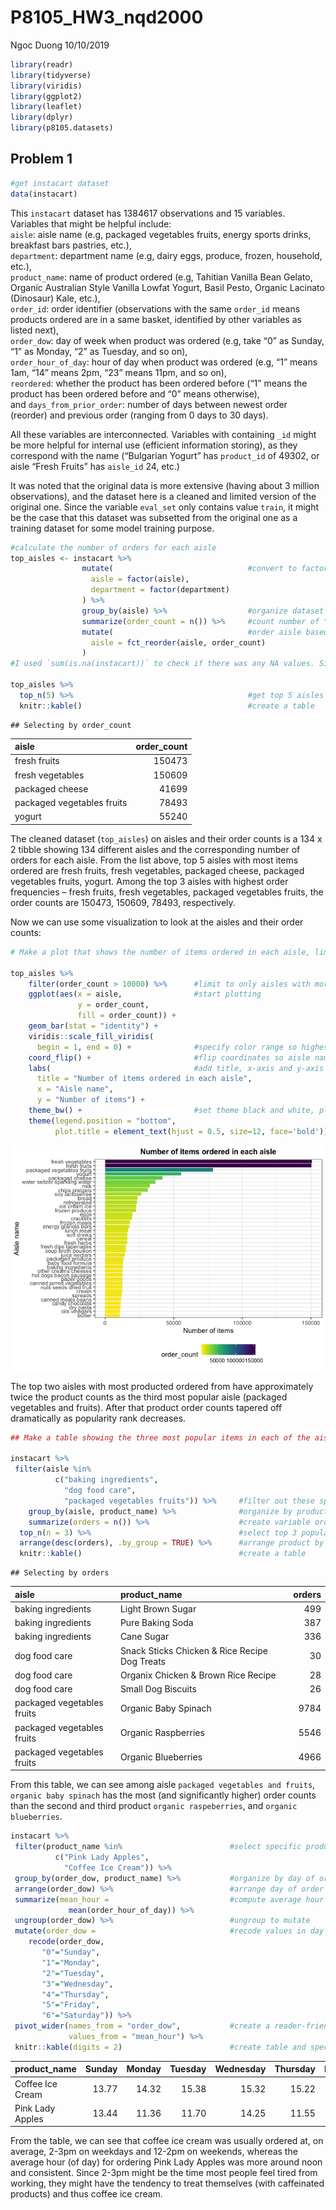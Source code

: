 P8105\_HW3\_nqd2000
================
Ngoc Duong
10/10/2019

``` r
library(readr)
library(tidyverse)
library(viridis)
library(ggplot2)
library(leaflet)
library(dplyr)
library(p8105.datasets)
```

## Problem 1

``` r
#get instacart dataset 
data(instacart)
```

This `instacart` dataset has 1384617 observations and 15 variables.
Variables that might be helpful include: <br /> `aisle`: aisle name
(e.g, packaged vegetables fruits, energy sports drinks, breakfast bars
pastries, etc.), <br /> `department`: department name (e.g, dairy eggs,
produce, frozen, household, etc.), <br /> `product_name`: name of
product ordered (e.g, Tahitian Vanilla Bean Gelato, Organic Australian
Style Vanilla Lowfat Yogurt, Basil Pesto, Organic Lacinato (Dinosaur)
Kale, etc.), <br /> `order_id`: order identifier (observations with the
same `order_id` means products ordered are in a same basket, identified
by other variables as listed next), <br /> `order_dow`: day of week when
product was ordered (e.g, take “0” as Sunday, “1” as Monday, “2” as
Tuesday, and so on), <br /> `order_hour_of_day`: hour of day when
product was ordered (e.g, “1” means 1am, “14” means 2pm, “23” means
11pm, and so on), <br /> `reordered`: whether the product has been
ordered before (“1” means the product has been ordered before and “0”
means otherwise), <br /> and `days_from_prior_order`: number of days
between newest order (reorder) and previous order (ranging from 0 days
to 30 days).

All these variables are interconnected. Variables with containing `_id`
might be more helpful for internal use (efficient information storing),
as they correspond with the name (“Bulgarian Yogurt” has `product_id` of
49302, or aisle “Fresh Fruits” has `aisle_id` 24, etc.)

It was noted that the original data is more extensive (having about 3
million observations), and the dataset here is a cleaned and limited
version of the original one. Since the variable `eval_set` only contains
value `train`, it might be the case that this dataset was subsetted from
the original one as a training dataset for some model training purpose.

``` r
#calculate the number of orders for each aisle 
top_aisles <- instacart %>% 
                mutate(                              #convert to factor some variables
                  aisle = factor(aisle),
                  department = factor(department)
                ) %>% 
                group_by(aisle) %>%                  #organize dataset by aisle
                summarize(order_count = n()) %>%     #count number of "orders"/frequency within each aisle "group"                            
                mutate(                              #order aisle based on calculated order count for each
                  aisle = fct_reorder(aisle, order_count)
                )
#I used `sum(is.na(instacart))` to check if there was any NA values. Since there was no NA's, I decided not to use the `drop_na()` function.

top_aisles %>% 
  top_n(5) %>%                                       #get top 5 aisles (based on order counts)
  knitr::kable()                                     #create a table 
```

    ## Selecting by order_count

| aisle                      | order\_count |
| :------------------------- | -----------: |
| fresh fruits               |       150473 |
| fresh vegetables           |       150609 |
| packaged cheese            |        41699 |
| packaged vegetables fruits |        78493 |
| yogurt                     |        55240 |

The cleaned dataset (`top_aisles`) on aisles and their order counts is a
134 x 2 tibble showing 134 different aisles and the corresponding number
of orders for each aisle. From the list above, top 5 aisles with most
items ordered are fresh fruits, fresh vegetables, packaged cheese,
packaged vegetables fruits, yogurt. Among the top 3 aisles with highest
order frequencies – fresh fruits, fresh vegetables, packaged vegetables
fruits, the order counts are 150473, 150609, 78493, respectively.

Now we can use some visualization to look at the aisles and their order
counts:

``` r
# Make a plot that shows the number of items ordered in each aisle, limiting this to aisles with more than 10000 items ordered. Arrange aisles sensibly, and organize your plot so others can read it.

top_aisles %>% 
    filter(order_count > 10000) %>%      #limit to only aisles with more than 10000 items ordered 
    ggplot(aes(x = aisle,                #start plotting    
               y = order_count,
               fill = order_count)) +
    geom_bar(stat = "identity") +
    viridis::scale_fill_viridis(
      begin = 1, end = 0) +              #specify color range so highest order counts get darker color
    coord_flip() +                       #flip coordinates so aisle names are readable
    labs(                                #add title, x-axis and y-axis titles
      title = "Number of items ordered in each aisle",
      x = "Aisle name",
      y = "Number of items") + 
    theme_bw() +                         #set theme black and white, place legend below plot, and format legend
    theme(legend.position = "bottom",    
          plot.title = element_text(hjust = 0.5, size=12, face='bold')) 
```

![](p8105_hw3_nqd2000_files/figure-gfm/plot%20items%20against%20aisle-1.png)<!-- -->

The top two aisles with most producted ordered from have approximately
twice the product counts as the third most popular aisle (packaged
vegetables and fruits). After that product order counts tapered off
dramatically as popularity rank
decreases.

``` r
## Make a table showing the three most popular items in each of the aisles “baking ingredients”, “dog food care”, and “packaged vegetables fruits”.  Include the number of times each item is ordered in your table.

instacart %>% 
 filter(aisle %in% 
          c("baking ingredients", 
            "dog food care",
            "packaged vegetables fruits")) %>%     #filter out these specific aisles 
    group_by(aisle, product_name) %>%              #organize by product name and aisle to count
    summarize(orders = n()) %>%                    #create variable orders as frequency count of product_name within each aisle
  top_n(n = 3) %>%                                 #select top 3 popular product within each aisle
  arrange(desc(orders), .by_group = TRUE) %>%      #arrange product by descending order of counts
  knitr::kable()                                   #create a table
```

    ## Selecting by orders

| aisle                      | product\_name                                 | orders |
| :------------------------- | :-------------------------------------------- | -----: |
| baking ingredients         | Light Brown Sugar                             |    499 |
| baking ingredients         | Pure Baking Soda                              |    387 |
| baking ingredients         | Cane Sugar                                    |    336 |
| dog food care              | Snack Sticks Chicken & Rice Recipe Dog Treats |     30 |
| dog food care              | Organix Chicken & Brown Rice Recipe           |     28 |
| dog food care              | Small Dog Biscuits                            |     26 |
| packaged vegetables fruits | Organic Baby Spinach                          |   9784 |
| packaged vegetables fruits | Organic Raspberries                           |   5546 |
| packaged vegetables fruits | Organic Blueberries                           |   4966 |

From this table, we can see among aisle `packaged vegetables and
fruits`, `organic baby spinach` has the most (and significantly higher)
order counts than the second and third product `organic raspeberries`,
and `organic blueberries`.

``` r
instacart %>% 
 filter(product_name %in%                        #select specific products of interest
          c("Pink Lady Apples", 
            "Coffee Ice Cream")) %>% 
 group_by(order_dow, product_name) %>%           #organize by day of order and product
 arrange(order_dow) %>%                          #arrange day of order
 summarize(mean_hour =                           #compute average hour of order for each group
             mean(order_hour_of_day)) %>% 
 ungroup(order_dow) %>%                          #ungroup to mutate
 mutate(order_dow =                              #recode values in day of order
    recode(order_dow, 
       "0"="Sunday",
       "1"="Monday",
       "2"="Tuesday",
       "3"="Wednesday",
       "4"="Thursday",
       "5"="Friday",
       "6"="Saturday")) %>% 
 pivot_wider(names_from = "order_dow",           #create a reader-friendly wide dataframe
             values_from = "mean_hour") %>% 
 knitr::kable(digits = 2)                        #create table and specify decimal numbers
```

| product\_name    | Sunday | Monday | Tuesday | Wednesday | Thursday | Friday | Saturday |
| :--------------- | -----: | -----: | ------: | --------: | -------: | -----: | -------: |
| Coffee Ice Cream |  13.77 |  14.32 |   15.38 |     15.32 |    15.22 |  12.26 |    13.83 |
| Pink Lady Apples |  13.44 |  11.36 |   11.70 |     14.25 |    11.55 |  12.78 |    11.94 |

From the table, we can see that coffee ice cream was usually ordered at,
on average, 2-3pm on weekdays and 12-2pm on weekends, whereas the
average hour (of day) for ordering Pink Lady Apples was more around noon
and consistent. Since 2-3pm might be the time most people feel tired
from working, they might have the tendency to treat themselves (with
caffeinated products) and thus coffee ice cream.
